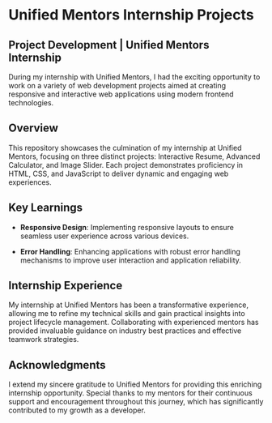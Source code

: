 # Unified Mentors Internship Projects

## Project Development | Unified Mentors Internship

During my internship with Unified Mentors, I had the exciting opportunity to work on a variety of web development projects aimed at creating responsive and interactive web applications using modern frontend technologies.

## Overview

This repository showcases the culmination of my internship at Unified Mentors, focusing on three distinct projects: Interactive Resume, Advanced Calculator, and Image Slider. Each project demonstrates proficiency in HTML, CSS, and JavaScript to deliver dynamic and engaging web experiences.

## Key Learnings
  
- **Responsive Design**: Implementing responsive layouts to ensure seamless user experience across various devices.
  
- **Error Handling**: Enhancing applications with robust error handling mechanisms to improve user interaction and application reliability.

## Internship Experience

My internship at Unified Mentors has been a transformative experience, allowing me to refine my technical skills and gain practical insights into project lifecycle management. Collaborating with experienced mentors has provided invaluable guidance on industry best practices and effective teamwork strategies.

## Acknowledgments
I extend my sincere gratitude to Unified Mentors for providing this enriching internship opportunity. Special thanks to my mentors for their continuous support and encouragement throughout this journey, which has significantly contributed to my growth as a developer.
